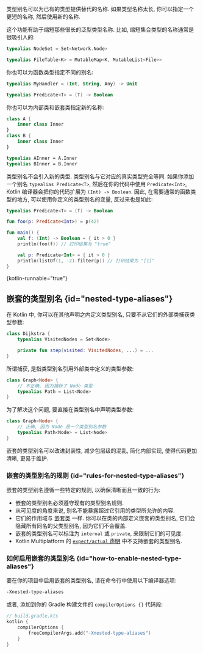 [//]: # (title: 类型别名)

类型别名可以为已有的类型提供替代的名称.
如果类型名称太长, 你可以指定一个更短的名称, 然后使用新的名称.

这个功能有助于缩短那些很长的泛型类型名称.
比如, 缩短集合类型的名称通常是很吸引人的:

```kotlin
typealias NodeSet = Set<Network.Node>

typealias FileTable<K> = MutableMap<K, MutableList<File>>
```

你也可以为函数类型指定不同的别名:

```kotlin
typealias MyHandler = (Int, String, Any) -> Unit

typealias Predicate<T> = (T) -> Boolean
```

你也可以为内部类和嵌套类指定新的名称:

```kotlin
class A {
    inner class Inner
}
class B {
    inner class Inner
}

typealias AInner = A.Inner
typealias BInner = B.Inner
```

类型别名不会引入新的类型.
类型别名与它对应的真实类型完全等同.
如果你添加一个别名 `typealias Predicate<T>`, 然后在你的代码中使用 `Predicate<Int>`, Kotlin 编译器会把你的代码扩展为 `(Int) -> Boolean`.
因此, 在需要通常的函数类型的地方, 可以使用你定义的类型别名的变量, 反过来也是如此:

```kotlin
typealias Predicate<T> = (T) -> Boolean

fun foo(p: Predicate<Int>) = p(42)

fun main() {
    val f: (Int) -> Boolean = { it > 0 }
    println(foo(f)) // 打印结果为 "true"

    val p: Predicate<Int> = { it > 0 }
    println(listOf(1, -2).filter(p)) // 打印结果为 "[1]"
}
```
{kotlin-runnable="true"}

## 嵌套的类型别名 {id="nested-type-aliases"}

<primary-label ref="beta"/>

在 Kotlin 中, 你可以在其他声明之内定义类型别名, 只要不从它们的外部类捕获类型参数:

```kotlin
class Dijkstra {
    typealias VisitedNodes = Set<Node>

    private fun step(visited: VisitedNodes, ...) = ...
}
```

所谓捕获, 是指类型别名引用外部类中定义的类型参数:

```kotlin
class Graph<Node> {
    // 不正确, 因为捕获了 Node 类型
    typealias Path = List<Node>
}
```

为了解决这个问题, 要直接在类型别名中声明类型参数:

```kotlin
class Graph<Node> {
    // 正确, 因为 Node 是一个类型别名参数
    typealias Path<Node> = List<Node>
}
```

嵌套的类型别名可以改进封装性, 减少包层级的混乱, 简化内部实现, 使得代码更加清晰, 更易于维护.

### 嵌套的类型别名的规则 {id="rules-for-nested-type-aliases"}

嵌套的类型别名遵循一些特定的规则, 以确保清晰而且一致的行为:

* 嵌套的类型别名必须遵守现有的类型别名规则.
* 从可见度的角度来说, 别名不能暴露超过它引用的类型所允许的内容.
* 它们的作用域与 [嵌套类](nested-classes.md) 一样.
  你可以在类的内部定义嵌套的类型别名, 它们会隐藏所有同名的父类型别名, 因为它们不会覆盖.
* 嵌套的类型别名可以标注为 `internal` 或 `private`, 来限制它们的可见度.
* Kotlin Multiplatform 的 [`expect/actual` 声明](multiplatform-expect-actual.md) 中不支持嵌套的类型别名.

### 如何启用嵌套的类型别名 {id="how-to-enable-nested-type-aliases"}

要在你的项目中启用嵌套的类型别名, 请在命令行中使用以下编译器选项:

```bash
-Xnested-type-aliases
```

或者, 添加到你的 Gradle 构建文件的 `compilerOptions {}` 代码段:

```kotlin
// build.gradle.kts
kotlin {
    compilerOptions {
        freeCompilerArgs.add("-Xnested-type-aliases")
    }
}
```
